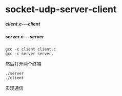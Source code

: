 # socket-udp-server-client

##### client.c---client
##### server.c---server
```
gcc -c client client.c
gcc -c server server.
```

然后打开两个终端
```
./server
./client
```
实现通信
